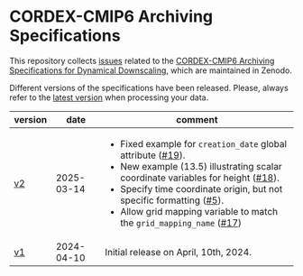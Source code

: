 # CORDEX-CMIP6 Archiving Specifications

This repository collects [issues](https://github.com/WCRP-CORDEX/archive-specifications/issues) related to the [CORDEX-CMIP6 Archiving Specifications for Dynamical Downscaling](https://doi.org/10.5281/zenodo.10961068), which are maintained in Zenodo.

Different versions of the specifications have been released. Please, always refer to the [latest version](https://doi.org/10.5281/zenodo.10961068) when processing your data.

| version | date | comment |
|---------|------|---------|
| [v2]() | 2025-03-14 | <ul><li>Fixed example for `creation_date` global attribute ([#19](https://github.com/WCRP-CORDEX/archive-specifications/issues/19)). <li>New example (13.5) illustrating scalar coordinate variables for height ([#18](https://github.com/WCRP-CORDEX/archive-specifications/issues/18)). <li>Specify time coordinate origin, but not specific formatting ([#5](https://github.com/WCRP-CORDEX/archive-specifications/issues/5)).<li>Allow grid mapping variable to match the `grid_mapping_name` ([#17](https://github.com/WCRP-CORDEX/archive-specifications/issues/17))</ul>|
| [v1](https://doi.org/10.5281/zenodo.10961069) | 2024-04-10 | Initial release on April, 10th, 2024. |


